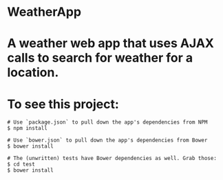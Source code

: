 # WeatherApp

# A weather web app that uses AJAX calls to search for weather for a location.

# To see this project:

```
# Use `package.json` to pull down the app's dependencies from NPM
$ npm install

# Use `bower.json` to pull down the app's dependencies from Bower
$ bower install

# The (unwritten) tests have Bower dependencies as well. Grab those:
$ cd test
$ bower install

```

